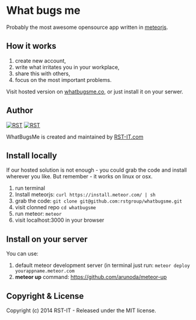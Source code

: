 # What bugs me

Probably the most awesome opensource app written in <a href="https://www.meteor.com/">meteorjs</a>.

## How it works

1. create new account,
2. write what irritates you in your workplace,
3. share this with others,
4. focus on the most important problems.

Visit hosted version on <a href="whatbugsme.co">whatbugsme.co</a>, or just install it on your serwer.

## Author

[![RST](http://rst-it.com/files/rstwithpassion.png)](http://rst-it.com) [![RST](http://rst-it.com/files/howwedoapps.png)](http://howwedoapps.com)

WhatBugsMe is created and maintained by <a href="http://rst-it.com">RST-IT.com</a>

## Install locally

If our hosted solution is not enough - you could grab the code and install wherever you like. But remember - it works on linux or osx.

1. run terminal
2. Install meteorjs: `curl https://install.meteor.com/ | sh`
3. grab the code: `git clone git@github.com:rstgroup/whatbugsme.git`
4. visit clonned repo `cd whatbugsme`
5. run meteor: `meteor`
6. visit localhost:3000 in your browser

## Install on your server

You can use:

1. default meteor development server (in terminal just run: `meteor deploy yourappname.meteor.com`
2. **meteor up** command: <a href="https://github.com/arunoda/meteor-up">https://github.com/arunoda/meteor-up</a>


## Copyright & License

Copyright (c) 2014 RST-IT - Released under the MIT license.